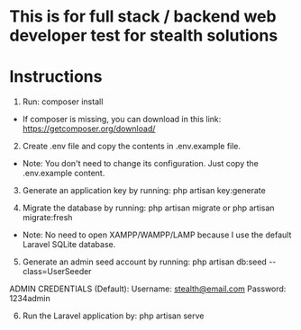 # This is for full stack / backend web developer test for stealth solutions

# Instructions

1. Run: composer install

-   If composer is missing, you can download in this link: https://getcomposer.org/download/

2. Create .env file and copy the contents in .env.example file.

-   Note: You don't need to change its configuration. Just copy the .env.example content.

3. Generate an application key by running: php artisan key:generate

4. Migrate the database by running: php artisan migrate or php artisan migrate:fresh

-   Note: No need to open XAMPP/WAMPP/LAMP because I use the default Laravel SQLite database.

5. Generate an admin seed account by running: php artisan db:seed --class=UserSeeder

ADMIN CREDENTIALS (Default):
Username: stealth@email.com
Password: 1234admin

6. Run the Laravel application by: php artisan serve
